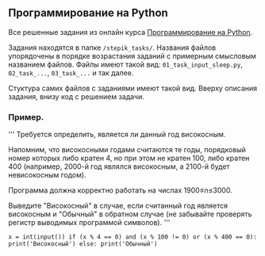 ## Программирование на Python

Все решенные задания из онлайн курса [Программирование на Python](https://stepik.org/course/67/). 

Задания находятся в папке `/stepik_tasks/`. 
Названия файлов упорядочены в порядке возрастания заданий с примерным смысловым названием файлов.
Файлы имеют такой вид: 
`01_task_input_sleep.py`, `02_task_...`, `03_task_...` и так далее.

Стуктура самих файлов с заданиями имеют такой вид.
Вверху описания задания, внизу код с решением задачи.

### Пример.
'''
Требуется определить, является ли данный год високосным.

Напомним, что високосными годами считаются те годы, порядковый номер
которых либо кратен 4, но при этом не кратен 100, либо кратен 400
(например, 2000-й год являлся високосным, а 2100-й будет невисокосным
годом).

Программа должна корректно работать на числах 1900≤n≤3000.

Выведите "Високосный" в случае, если считанный год является високосным и
"Обычный" в обратном случае (не забывайте проверять регистр выводимых
программой символов).
'''

`
x = int(input())
if (x % 4 == 0) and (x % 100 != 0) or (x % 400 == 0):
    print('Високосный')
else:
    print('Обычный')
`
